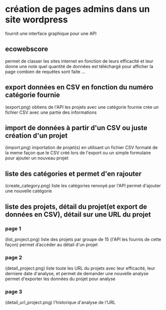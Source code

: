 # création de pages admins dans un site wordpress
fournit une interface graphique pour une API

## ecowebscore
permet de classer les sites internet en fonction de leurs efficacité et leur donne une note
quel quantité de données est téléchargé pour afficher la page combien de requêtes sont faite ...

## export données en CSV en fonction du numéro catégorie fournie
(export.png)
obtiens de l'API les projets avec une catégorie fournie
crée un fichier CSV avec une partie des informations

## import de données à partir d'un CSV ou juste création d'un projet
(import.png)
importation de projet(s) en utilisant un fichier CSV formaté de la meme façon que le CSV créé lors de l'export 
ou un simple formulaire pour ajouter un nouveau projet

## liste des catégories et permet d'en rajouter
(create_category.png)
liste les catégories renvoyé par l'API
permet d'ajouter une nouvelle catégorie

## liste des projets, détail du projet(et export de données en CSV), détail sur une URL du projet

### page 1
(list_project.png)
liste des projets par groupe de 15 (l'API les fournis de cette façon)
permet d’accéder au détail d'un projet
### page 2
(detail_project.png)
liste toute les URL du projets avec leur efficacité, leur derniere date d'analyse, et permet de demander une nouvelle analyse 
permet d'exporter les données du projet pour analyse

### page 3
(detail_url_project.png)
l'historique d'analyse de l'URL
